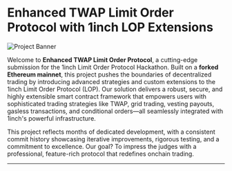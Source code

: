 # Enhanced TWAP Limit Order Protocol with 1inch LOP Extensions

![Project Banner](https://via.placeholder.com/1200x200.png?text=Enhanced+TWAP+Limit+Order+Protocol) 

Welcome to **Enhanced TWAP Limit Order Protocol**, a cutting-edge submission for the 1inch Limit Order Protocol Hackathon. Built on a **forked Ethereum mainnet**, this project pushes the boundaries of decentralized trading by introducing advanced strategies and custom extensions to the 1inch Limit Order Protocol (LOP). Our solution delivers a robust, secure, and highly extensible smart contract framework that empowers users with sophisticated trading strategies like TWAP, grid trading, vesting payouts, gasless transactions, and conditional orders—all seamlessly integrated with 1inch's powerful infrastructure.

This project reflects months of dedicated development, with a consistent commit history showcasing iterative improvements, rigorous testing, and a commitment to excellence. Our goal? To impress the judges with a professional, feature-rich protocol that redefines onchain trading.

---
